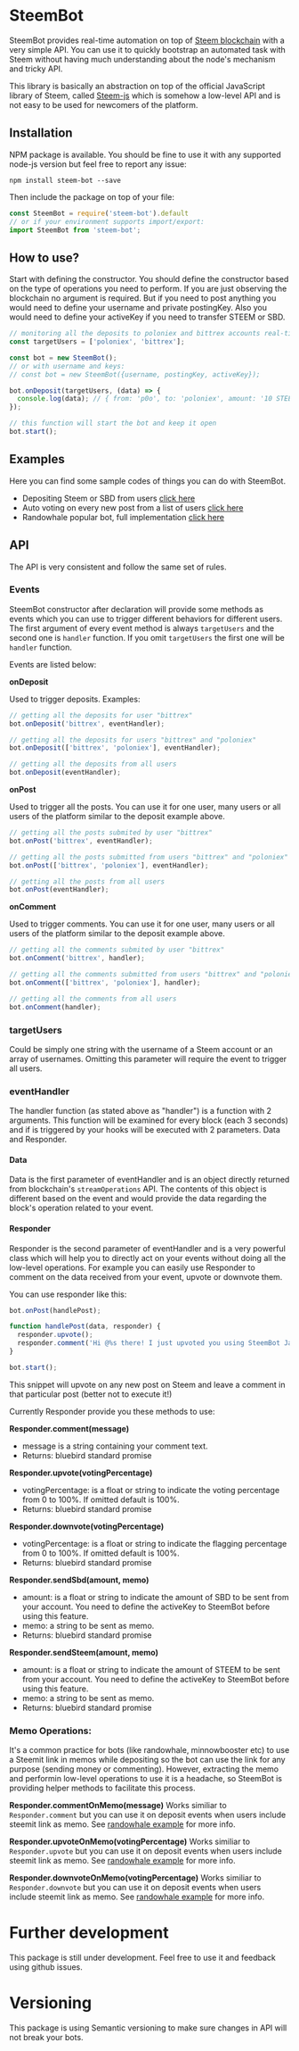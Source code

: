 # SteemBot
SteemBot provides real-time automation on top of [Steem blockchain](https://steem.io/) with a very simple API. You can use it to quickly bootstrap an automated task with Steem without having much understanding about the node's mechanism and tricky API.

This library is basically an abstraction on top of the official JavaScript library of Steem, called [Steem-js](https://github.com/steemit/steem-js) which is somehow a low-level API and is not easy to be used for newcomers of the platform.

## Installation

NPM package is available. You should be fine to use it with any supported node-js version but feel free to report any issue:

```shell
npm install steem-bot --save
```

Then include the package on top of your file:

```javascript
const SteemBot = require('steem-bot').default
// or if your environment supports import/export:
import SteemBot from 'steem-bot';
```

## How to use?

Start with defining the constructor. You should define the constructor based on the type of operations you need to perform. If you are just observing the blockchain no argument is required. But if you need to post anything you would need to define your username and private postingKey. Also you would need to define your activeKey if you need to transfer STEEM or SBD.

```javascript
// monitoring all the deposits to poloniex and bittrex accounts real-time
const targetUsers = ['poloniex', 'bittrex'];

const bot = new SteemBot();
// or with username and keys:
// const bot = new SteemBot({username, postingKey, activeKey});

bot.onDeposit(targetUsers, (data) => {
  console.log(data); // { from: 'p0o', to: 'poloniex', amount: '10 STEEM', memo: 'GbH4HgV35Ygv'}
});

// this function will start the bot and keep it open
bot.start();
```

## Examples

Here you can find some sample codes of things you can do with SteemBot.

- Depositing Steem or SBD from users [click here](https://github.com/p0o/steem-bot/blob/master/example/deposit.js)
- Auto voting on every new post from a list of users [click here](https://github.com/p0o/steem-bot/blob/master/example/voterBot.js)
- Randowhale popular bot, full implementation [click here](https://github.com/p0o/steem-bot/blob/master/example/randowhale.js)

## API

The API is very consistent and follow the same set of rules.

### Events
SteemBot constructor after declaration will provide some methods as events which you can use to trigger different behaviors for different users. The first argument of every event method is always `targetUsers` and the second one is `handler` function. If you omit `targetUsers` the first one will be `handler` function.

Events are listed below:

**onDeposit**

Used to trigger deposits. Examples:

```javascript
// getting all the deposits for user "bittrex"
bot.onDeposit('bittrex', eventHandler);

// getting all the deposits for users "bittrex" and "poloniex"
bot.onDeposit(['bittrex', 'poloniex'], eventHandler);

// getting all the deposits from all users
bot.onDeposit(eventHandler);
```
**onPost**

Used to trigger all the posts. You can use it for one user, many users or all users of the platform similar to the deposit example above.

```javascript
// getting all the posts submited by user "bittrex"
bot.onPost('bittrex', eventHandler);

// getting all the posts submitted from users "bittrex" and "poloniex"
bot.onPost(['bittrex', 'poloniex'], eventHandler);

// getting all the posts from all users
bot.onPost(eventHandler);
```

**onComment**

Used to trigger comments. You can use it for one user, many users or all users of the platform similar to the deposit example above.

```javascript
// getting all the comments submited by user "bittrex"
bot.onComment('bittrex', handler);

// getting all the comments submitted from users "bittrex" and "poloniex"
bot.onComment(['bittrex', 'poloniex'], handler);

// getting all the comments from all users
bot.onComment(handler);
```

### targetUsers

Could be simply one string with the username of a Steem account or an array of usernames. Omitting this parameter will require the event to trigger all users.

### eventHandler

The handler function (as stated above as "handler") is a function with 2 arguments. This function will be  examined for every  block (each 3 seconds) and if is triggered by your hooks will be executed with 2 parameters. Data and Responder.

#### Data

Data is the first parameter of eventHandler and is an object directly returned from blockchain's `streamOperations` API. The contents of this object is different based on the event and would provide the data regarding the block's operation related to your event.

#### Responder

Responder is the second parameter of eventHandler and is a very powerful class which will help you to directly act on your events without doing all the low-level operations. For example you can easily use Responder to comment on the data received from your event, upvote or downvote them.

You can use responder like this:

```javascript
bot.onPost(handlePost);

function handlePost(data, responder) {
  responder.upvote();
  responder.comment('Hi @%s there! I just upvoted you using SteemBot JavaScript library!', data.author);
}

bot.start();
```
This snippet will upvote on any new post on Steem and leave a comment in that particular post (better not to execute it!)

Currently Responder provide you these methods to use:

**Responder.comment(message)**
- message is a string containing your comment text. 
- Returns: bluebird standard promise

**Responder.upvote(votingPercentage)**
- votingPercentage: is a float or string to indicate the voting percentage from 0 to 100%. If omitted default is 100%.
- Returns: bluebird standard promise

**Responder.downvote(votingPercentage)**
- votingPercentage: is a float or string to indicate the flagging percentage from 0 to 100%. If omitted default is 100%.
- Returns: bluebird standard promise

**Responder.sendSbd(amount, memo)**
- amount: is a float or string to indicate the amount of SBD to be sent from your account. You need to define the activeKey to SteemBot before using this feature.
- memo: a string to be sent as memo.
- Returns: bluebird standard promise

**Responder.sendSteem(amount, memo)**
- amount: is a float or string to indicate the amount of STEEM to be sent from your account. You need to define the activeKey to SteemBot before using this feature.
- memo: a string to be sent as memo.
- Returns: bluebird standard promise

### Memo Operations:
It's a common practice for bots (like randowhale, minnowbooster etc) to use a Steemit link in memos while depositing so the bot can use the link for any purpose (sending money or commenting). However, extracting the memo and performin low-level operations to use it is a headache, so SteemBot is providing helper methods to facilitate this process.

**Responder.commentOnMemo(message)**
Works similiar to `Responder.comment` but you can use it on deposit events when users include steemit link as memo. See [randowhale example](https://github.com/p0o/steem-bot/blob/master/example/randowhale.js) for more info.

**Responder.upvoteOnMemo(votingPercentage)**
Works similiar to `Responder.upvote` but you can use it on deposit events when users include steemit link as memo. See [randowhale example](https://github.com/p0o/steem-bot/blob/master/example/randowhale.js) for more info.

**Responder.downvoteOnMemo(votingPercentage)**
Works similiar to `Responder.downvote` but you can use it on deposit events when users include steemit link as memo. See [randowhale example](https://github.com/p0o/steem-bot/blob/master/example/randowhale.js) for more info.

# Further development
This package is still under development. Feel free to use it and feedback using github issues.

# Versioning
This package is using Semantic versioning to make sure changes in API will not break your bots.


